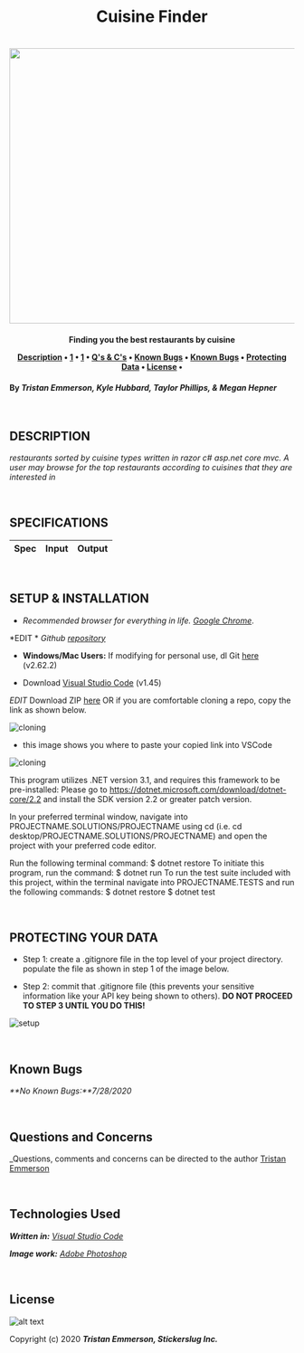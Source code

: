 <h1 align = "center"> Cuisine Finder

<h1 align="center">
  <img width="800" height="487" src="https://coding-assets.s3-us-west-2.amazonaws.com/img/best_restaurants.png">
</h1>
<h4 align="center">Finding you the best restaurants by cuisine
<br>

<p align = "center">
  <a href="#description">Description</a> •
  <a href="#">1</a> •
  <a href="#">1</a> •
  <a href="#questions-and-concerns">Q's & C's</a> •
  <a href="#known-bugs">Known Bugs</a> •
  <a href="#known-bugs">Known Bugs</a> •  
  <a href="#protecting-your-data">Protecting Data</a> •
  <a href="#license">License</a> •

#### By _**Tristan Emmerson, Kyle Hubbard, Taylor Phillips, & Megan Hepner**_

<br>

## **DESCRIPTION**

_restaurants sorted by cuisine types written in razor c# asp.net core mvc. A user may browse for the top restaurants according to cuisines that they are interested in_

<br>

## **SPECIFICATIONS**

| Spec 	| Input 	| Output 	|
|-	|-	|-	|


<br>

## **SETUP & INSTALLATION**

*  _Recommended browser for everything in life. [Google Chrome](https://www.google.com/chrome/)_.

*EDIT *  _Github [repository](https://github.com/.git)_


*  **Windows/Mac Users:** If modifying for personal use, dl Git [here](https://git-scm.com/downloads/) (v2.62.2)

* Download [Visual Studio Code](https://code.visualstudio.com/) (v1.45)

*EDIT* Download ZIP [here](https://github.com/) OR if you are comfortable cloning a repo, copy the link as shown below.

![cloning](https://coding-assets.s3-us-west-2.amazonaws.com/img/clone.gif "How to clone repo")

* this image shows you where to paste your copied link into VSCode

![cloning](https://coding-assets.s3-us-west-2.amazonaws.com/img/clone-github2.gif "Cloning from Github within VSCode")

This program utilizes .NET version 3.1, and requires this framework to be pre-installed:
Please go to https://dotnet.microsoft.com/download/dotnet-core/2.2 and install the SDK version 2.2 or greater patch version.

In your preferred terminal window, navigate into PROJECTNAME.SOLUTIONS/PROJECTNAME using cd (i.e. cd desktop/PROJECTNAME.SOLUTIONS/PROJECTNAME) and open the project with your preferred code editor.

Run the following terminal command: $ dotnet restore
To initiate this program, run the command: $ dotnet run
To run the test suite included with this project, within the terminal navigate into PROJECTNAME.TESTS and run the following commands:
$ dotnet restore
$ dotnet test

<br>

## **PROTECTING YOUR DATA**

* Step 1: create a .gitignore file in the top level of your project directory. populate the file as shown in step 1 of the image below.

* Step 2: commit that .gitignore file (this prevents your sensitive information like your API key being shown to others). **DO NOT PROCEED TO STEP 3 UNTIL YOU DO THIS!**

![setup](https://coding-assets.s3-us-west-2.amazonaws.com/img/readme-image-3.jpg "Set up instructions")

<br>

## **Known Bugs**

_**No Known Bugs:**7/28/2020_

<br>

## **Questions and Concerns**

_Questions, comments and concerns can be directed to the author [Tristan Emmerson](tristan@stickerslug.com)

<br>

## **Technologies Used**

_**Written in:** [Visual Studio Code](https://code.visualstudio.com/)_

_**Image work:** [Adobe Photoshop](https://www.adobe.com/products/photoshop.html/)_


<br>

## **License**
![alt text][logo]

[logo]: https://img.shields.io/bower/l/bootstrap "MIT License"

Copyright (c) 2020 **_Tristan Emmerson, Stickerslug Inc._**